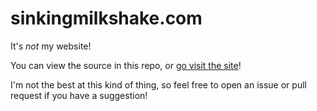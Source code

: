 # sinkingmilkshake.com

It's *not* my website!

You can view the source in this repo, or [go visit the site](https://sinkingmilkshake.com)!

I'm not the best at this kind of thing, so feel free to open an issue or pull request if you have a suggestion!
